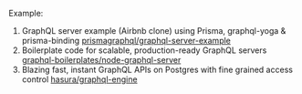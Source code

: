 Example:
1. GraphQL server example (Airbnb clone) using Prisma, graphql-yoga & prisma-binding [prismagraphql/graphql-server-example](https://github.com/prismagraphql/graphql-server-example)
2. Boilerplate code for scalable, production-ready GraphQL servers [graphql-boilerplates/node-graphql-server](https://github.com/graphql-boilerplates/node-graphql-server)
3. Blazing fast, instant GraphQL APIs on Postgres with fine grained access control [hasura/graphql-engine](https://github.com/hasura/graphql-engine)
